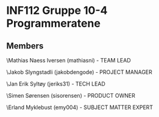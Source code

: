 # INF112 Gruppe 10-4 Programmeratene

## Members

\Mathias Naess Iversen (mathiasni) - TEAM LEAD

\Jakob Slyngstadli (jakobdengode) - PROJECT MANAGER

\Jan Erik Syltøy (jeriks31) - TECH LEAD

\Simen Sørensen (sisorensen) - PRODUCT OWNER

\Erland Myklebust (emy004) - SUBJECT MATTER EXPERT

